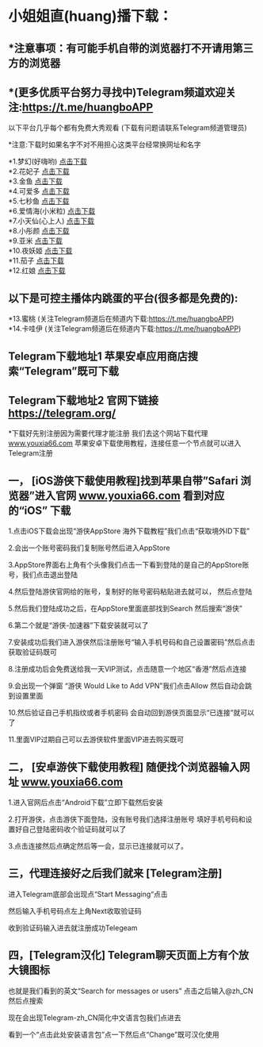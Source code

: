 小姐姐直(huang)播下载：
=======

*注意事项：有可能手机自带的浏览器打不开请用第三方的浏览器
----------------- 

*(更多优质平台努力寻找中)Telegram频道欢迎关注:https://t.me/huangboAPP
------

以下平台几乎每个都有免费大秀观看 (下载有问题请联系Telegram频道管理员)  

*注意:下载时如果名字不对不用担心这类平台经常换网址和名字

*1.梦幻(好嗨哟) [点击下载](http://hhy2.generalpage.xyz/index.html?topuserid=2245833)  
*2.花妃子 [点击下载](http://f.xt9981.com/u/1500721)  
*3.金鱼 [点击下载](http://opsh.kakagw.com/index.html?topuserid=1189435)  
*4.可爱多 [点击下载](https://caihuyi.com/test.php?pid=711922)  
*5.七秒鱼 [点击下载](http://1.yqtui1.com/u/2614636)  
*6.爱情海(小米粒) [点击下载](https://ewt.xyz/wx0o.html)  
*7.小天仙(心上人) [点击下载](https://euy.xyz/1gynl.html)  
*8.小彤颜 [点击下载](http://xty.34549.cn/268132)  
*9.亚米 [点击下载](http://ym.cndamai.xyz/index.html?topuserid=2693435)  
*10.夜妖姬 [点击下载](https://dis.18c70.cn/app.php/OA==/5gmx)  
*11.茄子 [点击下载](https://h5.caihongpuzi.com/share/index_dawn.html?puid=PUID2020618185)  
*12.红娘 [点击下载](http://fenfareg.xzdz2.cn?key=1774195)   

以下是可控主播体内跳蛋的平台(很多都是免费的):
------  

*13.蜜桃 (关注Telegram频道后在频道内下载:https://t.me/huangboAPP)  
*14.卡哇伊 (关注Telegram频道后在频道内下载:https://t.me/huangboAPP)  


Telegram下载地址1 苹果安卓应用商店搜索“Telegram”既可下载  
------
Telegram下载地址2 官网下链接 https://telegram.org/  
------  
  *下载好先别注册因为需要代理才能注册 我们去这个网站下载代理 www.youxia66.com 苹果安卓下载使用教程，连接任意一个节点就可以进入Telegram注册   
  
一， [iOS游侠下载使用教程]找到苹果自带”Safari 浏览器”进入官网 www.youxia66.com 看到对应的“iOS” 下载
-----
1.点击iOS下载会出现“游侠AppStore 海外下载教程”我们点击“获取境外ID下载”


2.会出一个账号密码我们复制账号然后进入AppStore

3.AppStore界面右上角有个头像我们点击一下看到登陆的是自己的AppStore账号，我们点击退出登陆

4.然后登陆游侠官网给的账号，复制好的账号密码粘贴进去就可以， 然后点登陆

5.然后我们登陆成功之后，在AppStore里面底部找到Search 然后搜索“游侠”

6.第二个就是“游侠-加速器”下载安装就可以了

7.安装成功后我们进入游侠然后注册账号“输入手机号码和自己设置密码”然后点击获取验证码既可

8.注册成功后会免费送给我一天VIP测试，点击随意一个地区“香港”然后点连接

9.会出现一个弹窗 “游侠 Would Like to Add VPN”我们点击Allow 然后自动会跳到设置里面

10.然后验证自己手机指纹或者手机密码 会自动回到游侠页面显示“已连接”就可以了

11.里面VIP过期自己可以去游侠软件里面VIP进去购买既可

二， [安卓游侠下载使用教程] 随便找个浏览器输入网址 www.youxia66.com
-------
1.进入官网后点击“Android下载”立即下载然后安装

2.打开游侠，点击游侠下面登陆，没有账号我们选择注册账号 填好手机号码和设置好自己登陆密码收个验证码就可以了

3.点击连接然后点确定然后等一会，显示已连接就可以了。

三，代理连接好之后我们就来 [Telegram注册]
------
进入Telegram底部会出现点“Start Messaging“点击

然后输入手机号码点左上角Next收取验证码

收到验证码输入进去就注册成功Telegeam

四，[Telegram汉化] Telegram聊天页面上方有个放大镜图标
------
也就是我们看到的英文“Search for messages or users” 点击之后输入@zh_CN然后点搜索

现在会出现Telegram-zh_CN简化中文语言包我们点进去

看到一个“点击此处安装语言包”点一下然后点“Change”既可汉化使用





